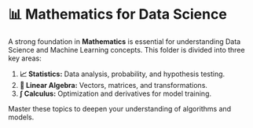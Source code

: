 # 📊 Mathematics for Data Science

A strong foundation in **Mathematics** is essential for understanding Data Science and Machine Learning concepts. This folder is divided into three key areas:

1. **📈 Statistics:** Data analysis, probability, and hypothesis testing.  
2. **📐 Linear Algebra:** Vectors, matrices, and transformations.  
3. **∫ Calculus:** Optimization and derivatives for model training.  

Master these topics to deepen your understanding of algorithms and models.
